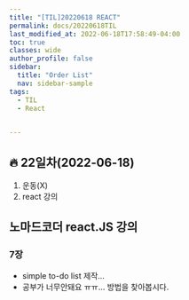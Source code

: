 ```yaml
---
title: "[TIL]20220618 REACT"
permalink: docs/20220618TIL
last_modified_at: 2022-06-18T17:58:49-04:00
toc: true
classes: wide
author_profile: false
sidebar:
  title: "Order List"
  nav: sidebar-sample
tags:
  - TIL
  - React
  

---
```


## 🔥 22일차(2022-06-18)


1. 운동(X)
2. react 강의


## 노마드코더 react.JS 강의

### 7장

* simple to-do list 제작...
* 공부가 너무안돼요 ㅠㅠ... 방법을 찾아봅시다.
